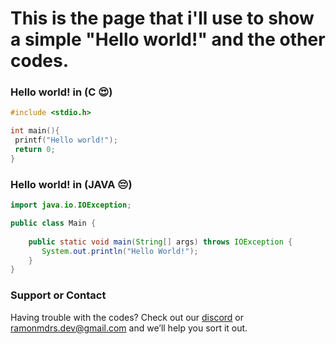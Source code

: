 # This is the page that i'll use to show a simple "Hello world!" and the other codes.

### Hello world! in (C 😍)
```c
#include <stdio.h>

int main(){
 printf("Hello world!");
 return 0;
}
```


### Hello world! in (JAVA 😔)
```java
import java.io.IOException;

public class Main {
 
    public static void main(String[] args) throws IOException {
       System.out.println("Hello World!");
    }
}
```


### Support or Contact

Having trouble with the codes? Check out our [discord](https://discord.gg/5zxZpfDPPt) or <ramonmdrs.dev@gmail.com> and we’ll help you sort it out.
